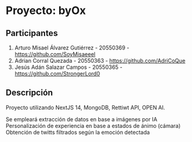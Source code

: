 # Proyecto: byOx

## Participantes

1. Arturo Misael Álvarez Gutiérrez - 20550369 - https://github.com/SoyMisaeeel
2. Adrian Corral Quezada - 20550363 - https://github.com/AdriCoQue
3. Jesús Adán Salazar Campos - 20550365 - https://github.com/StrongerLord0

## Descripción

Proyecto utilizando NextJS 14, MongoDB, Rettiwt API, OPEN AI.

Se empleará extracción de datos en base a imágenes por IA  
Personalización de experiencia en base a estados de ánimo (cámara)  
Obtención de twitts filtrados según la emoción detectada  
 
